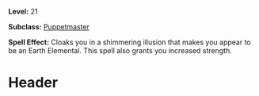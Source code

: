 <!-- TITLE: Spell: Illusion: Earth Elemental -->
<!-- SUBTITLE:  -->

**Level:** 21

**Subclass:** [Puppetmaster](puppetmaster)

**Spell Effect:** Cloaks you in a shimmering illusion that makes you appear to be an Earth Elemental.  This spell also grants you increased strength.

# Header